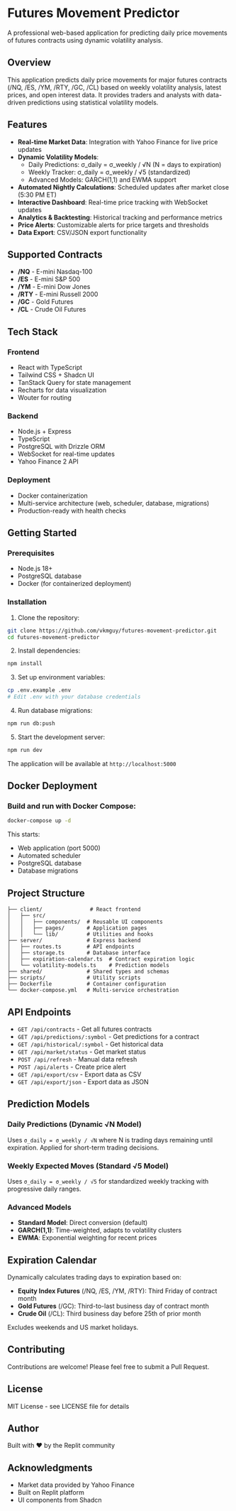 # Futures Movement Predictor

A professional web-based application for predicting daily price movements of futures contracts using dynamic volatility analysis.

## Overview

This application predicts daily price movements for major futures contracts (/NQ, /ES, /YM, /RTY, /GC, /CL) based on weekly volatility analysis, latest prices, and open interest data. It provides traders and analysts with data-driven predictions using statistical volatility models.

## Features

- **Real-time Market Data**: Integration with Yahoo Finance for live price updates
- **Dynamic Volatility Models**: 
  - Daily Predictions: σ_daily = σ_weekly / √N (N = days to expiration)
  - Weekly Tracker: σ_daily = σ_weekly / √5 (standardized)
  - Advanced Models: GARCH(1,1) and EWMA support
- **Automated Nightly Calculations**: Scheduled updates after market close (5:30 PM ET)
- **Interactive Dashboard**: Real-time price tracking with WebSocket updates
- **Analytics & Backtesting**: Historical tracking and performance metrics
- **Price Alerts**: Customizable alerts for price targets and thresholds
- **Data Export**: CSV/JSON export functionality

## Supported Contracts

- **/NQ** - E-mini Nasdaq-100
- **/ES** - E-mini S&P 500
- **/YM** - E-mini Dow Jones
- **/RTY** - E-mini Russell 2000
- **/GC** - Gold Futures
- **/CL** - Crude Oil Futures

## Tech Stack

### Frontend
- React with TypeScript
- Tailwind CSS + Shadcn UI
- TanStack Query for state management
- Recharts for data visualization
- Wouter for routing

### Backend
- Node.js + Express
- TypeScript
- PostgreSQL with Drizzle ORM
- WebSocket for real-time updates
- Yahoo Finance 2 API

### Deployment
- Docker containerization
- Multi-service architecture (web, scheduler, database, migrations)
- Production-ready with health checks

## Getting Started

### Prerequisites
- Node.js 18+
- PostgreSQL database
- Docker (for containerized deployment)

### Installation

1. Clone the repository:
```bash
git clone https://github.com/vkmguy/futures-movement-predictor.git
cd futures-movement-predictor
```

2. Install dependencies:
```bash
npm install
```

3. Set up environment variables:
```bash
cp .env.example .env
# Edit .env with your database credentials
```

4. Run database migrations:
```bash
npm run db:push
```

5. Start the development server:
```bash
npm run dev
```

The application will be available at `http://localhost:5000`

## Docker Deployment

### Build and run with Docker Compose:

```bash
docker-compose up -d
```

This starts:
- Web application (port 5000)
- Automated scheduler
- PostgreSQL database
- Database migrations

## Project Structure

```
├── client/               # React frontend
│   ├── src/
│   │   ├── components/  # Reusable UI components
│   │   ├── pages/       # Application pages
│   │   └── lib/         # Utilities and hooks
├── server/              # Express backend
│   ├── routes.ts        # API endpoints
│   ├── storage.ts       # Database interface
│   ├── expiration-calendar.ts  # Contract expiration logic
│   └── volatility-models.ts    # Prediction models
├── shared/              # Shared types and schemas
├── scripts/             # Utility scripts
├── Dockerfile           # Container configuration
└── docker-compose.yml   # Multi-service orchestration
```

## API Endpoints

- `GET /api/contracts` - Get all futures contracts
- `GET /api/predictions/:symbol` - Get predictions for a contract
- `GET /api/historical/:symbol` - Get historical data
- `GET /api/market/status` - Get market status
- `POST /api/refresh` - Manual data refresh
- `POST /api/alerts` - Create price alert
- `GET /api/export/csv` - Export data as CSV
- `GET /api/export/json` - Export data as JSON

## Prediction Models

### Daily Predictions (Dynamic √N Model)
Uses `σ_daily = σ_weekly / √N` where N is trading days remaining until expiration. Applied for short-term trading decisions.

### Weekly Expected Moves (Standard √5 Model)
Uses `σ_daily = σ_weekly / √5` for standardized weekly tracking with progressive daily ranges.

### Advanced Models
- **Standard Model**: Direct conversion (default)
- **GARCH(1,1)**: Time-weighted, adapts to volatility clusters
- **EWMA**: Exponential weighting for recent prices

## Expiration Calendar

Dynamically calculates trading days to expiration based on:
- **Equity Index Futures** (/NQ, /ES, /YM, /RTY): Third Friday of contract month
- **Gold Futures** (/GC): Third-to-last business day of contract month
- **Crude Oil** (/CL): Third business day before 25th of prior month

Excludes weekends and US market holidays.

## Contributing

Contributions are welcome! Please feel free to submit a Pull Request.

## License

MIT License - see LICENSE file for details

## Author

Built with ❤️ by the Replit community

## Acknowledgments

- Market data provided by Yahoo Finance
- Built on Replit platform
- UI components from Shadcn
